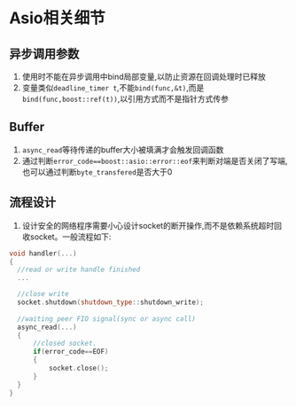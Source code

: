 # Asio相关细节

## 异步调用参数
1. 使用时不能在异步调用中bind局部变量,以防止资源在回调处理时已释放
2. 变量类似`deadline_timer t`,不能`bind(func,&t)`,而是`bind(func,boost::ref(t))`,以引用方式而不是指针方式传参

## Buffer
1. `async_read`等待传递的buffer大小被填满才会触发回调函数
2. 通过判断`error_code==boost::asio::error::eof`来判断对端是否关闭了写端,也可以通过判断`byte_transfered`是否大于0

## 流程设计
1. 设计安全的网络程序需要小心设计socket的断开操作,而不是依赖系统超时回收socket。一般流程如下:

  ```c++
  void handler(...)
  {
    //read or write handle finished
    ...

    //close write
    socket.shutdown(shutdown_type::shutdown_write);
    
    //waiting peer FIO signal(sync or async call)
    async_read(...)
    {
        //closed socket.
        if(error_code==EOF)
        {
            socket.close();
        }
    }
  }
  ```
